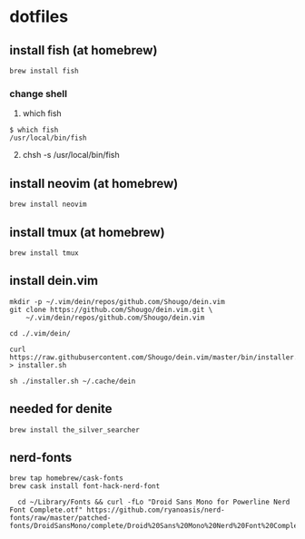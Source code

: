 # dotfiles  

## install fish (at homebrew)
```shell
brew install fish
```

### change shell
1. which fish   
```shell
$ which fish
/usr/local/bin/fish
```

2. chsh -s /usr/local/bin/fish  


## install neovim (at homebrew)
```shell
brew install neovim
```


## install tmux (at homebrew)
```shell
brew install tmux
```

## install dein.vim
```shell
mkdir -p ~/.vim/dein/repos/github.com/Shougo/dein.vim
git clone https://github.com/Shougo/dein.vim.git \
    ~/.vim/dein/repos/github.com/Shougo/dein.vim
```

```shell
cd ./.vim/dein/

curl https://raw.githubusercontent.com/Shougo/dein.vim/master/bin/installer.sh > installer.sh

sh ./installer.sh ~/.cache/dein
```

## needed for denite
```shell
brew install the_silver_searcher
```

## nerd-fonts
```shell
brew tap homebrew/cask-fonts
brew cask install font-hack-nerd-font
```

```shell
  cd ~/Library/Fonts && curl -fLo "Droid Sans Mono for Powerline Nerd Font Complete.otf" https://github.com/ryanoasis/nerd-fonts/raw/master/patched-fonts/DroidSansMono/complete/Droid%20Sans%20Mono%20Nerd%20Font%20Complete.otf
```